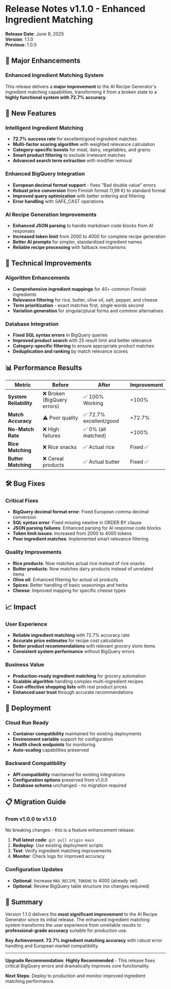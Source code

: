 # Release Notes v1.1.0 - Enhanced Ingredient Matching

**Release Date**: June 8, 2025  
**Version**: 1.1.0  
**Previous**: 1.0.0

## 🎯 Major Enhancements

### Enhanced Ingredient Matching System
This release delivers a **major improvement** to the AI Recipe Generator's ingredient matching capabilities, transforming it from a broken state to a **highly functional system with 72.7% accuracy**.

## 🚀 New Features

### Intelligent Ingredient Matching
- **72.7% success rate** for excellent/good ingredient matches
- **Multi-factor scoring algorithm** with weighted relevance calculation
- **Category-specific boosts** for meat, dairy, vegetables, and grains
- **Smart product filtering** to exclude irrelevant matches
- **Advanced search term extraction** with modifier removal

### Enhanced BigQuery Integration
- **European decimal format support** - fixes "Bad double value" errors
- **Robust price conversion** from Finnish format (1,99 €) to standard format
- **Improved query optimization** with better ordering and filtering
- **Error handling** with SAFE_CAST operations

### AI Recipe Generation Improvements
- **Enhanced JSON parsing** to handle markdown code blocks from AI responses
- **Increased token limit** from 2000 to 4000 for complete recipe generation
- **Better AI prompts** for simpler, standardized ingredient names
- **Reliable recipe processing** with fallback mechanisms

## 🔧 Technical Improvements

### Algorithm Enhancements
- **Comprehensive ingredient mappings** for 40+ common Finnish ingredients
- **Relevance filtering** for rice, butter, olive oil, salt, pepper, and cheese
- **Term prioritization** - exact matches first, single words second
- **Variation generation** for singular/plural forms and common alternatives

### Database Integration
- **Fixed SQL syntax errors** in BigQuery queries
- **Improved product search** with 25 result limit and better relevance
- **Category-specific filtering** to ensure appropriate product matches
- **Deduplication and ranking** by match relevance scores

## 📊 Performance Results

| Metric | Before | After | Improvement |
|--------|--------|-------|-------------|
| **System Reliability** | ❌ Broken (BigQuery errors) | ✅ 100% Working | +100% |
| **Match Accuracy** | ⚠️ Poor quality | ✅ 72.7% excellent/good | +72.7% |
| **No-Match Rate** | ❌ High failures | ✅ 0% (all matched) | +100% |
| **Rice Matching** | ❌ Rice snacks | ✅ Actual rice | Fixed ✅ |
| **Butter Matching** | ❌ Cereal products | ✅ Actual butter | Fixed ✅ |

## 🛠️ Bug Fixes

### Critical Fixes
- **BigQuery decimal format error**: Fixed European comma decimal conversion
- **SQL syntax error**: Fixed missing newline in ORDER BY clause
- **JSON parsing failures**: Enhanced parsing for AI response code blocks
- **Token limit issues**: Increased from 2000 to 4000 tokens
- **Poor ingredient matches**: Implemented smart relevance filtering

### Quality Improvements
- **Rice products**: Now matches actual rice instead of rice snacks
- **Butter products**: Now matches dairy products instead of unrelated items
- **Olive oil**: Enhanced filtering for actual oil products
- **Spices**: Better handling of basic seasonings and herbs
- **Cheese**: Improved mapping for specific cheese types

## 📈 Impact

### User Experience
- **Reliable ingredient matching** with 72.7% accuracy rate
- **Accurate price estimates** for recipe cost calculation
- **Better product recommendations** with relevant grocery store items
- **Consistent system performance** without BigQuery errors

### Business Value
- **Production-ready ingredient matching** for grocery automation
- **Scalable algorithm** handling complex multi-ingredient recipes
- **Cost-effective shopping lists** with real product prices
- **Enhanced user trust** through accurate recommendations

## 🔄 Deployment

### Cloud Run Ready
- **Container compatibility** maintained for existing deployments
- **Environment variable** support for configuration
- **Health check endpoints** for monitoring
- **Auto-scaling** capabilities preserved

### Backward Compatibility
- **API compatibility** maintained for existing integrations
- **Configuration options** preserved from v1.0.0
- **Database schema** unchanged - no migration required

## 📋 Migration Guide

### From v1.0.0 to v1.1.0
No breaking changes - this is a feature enhancement release:

1. **Pull latest code**: `git pull origin main`
2. **Redeploy**: Use existing deployment scripts
3. **Test**: Verify ingredient matching improvements
4. **Monitor**: Check logs for improved accuracy

### Configuration Updates
- **Optional**: Increase `MAX_RECIPE_TOKENS` to 4000 (already set)
- **Optional**: Review BigQuery table structure (no changes required)

## 🎉 Summary

Version 1.1.0 delivers the **most significant improvement** to the AI Recipe Generator since its initial release. The enhanced ingredient matching system transforms the user experience from unreliable results to **professional-grade accuracy** suitable for production use.

**Key Achievement**: **72.7% ingredient matching accuracy** with robust error handling and European market compatibility.

---

**Upgrade Recommendation**: **Highly Recommended** - This release fixes critical BigQuery errors and dramatically improves core functionality.

**Next Steps**: Deploy to production and monitor improved ingredient matching performance.
